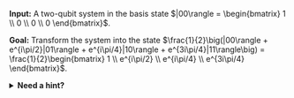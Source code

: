 
**Input:** A two-qubit system in the basis state $|00\rangle = \begin{bmatrix} 1 \\ 0 \\ 0 \\ 0 \end{bmatrix}$.

**Goal:** Transform the system into the state $\frac{1}{2}\big(|00\rangle + e^{i\pi/2}|01\rangle + e^{i\pi/4}|10\rangle + e^{3i\pi/4}|11\rangle\big) = \frac{1}{2}\begin{bmatrix} 1 \\ e^{i\pi/2} \\ e^{i\pi/4} \\ e^{3i\pi/4} \end{bmatrix}$.

<details>
    <summary><b>Need a hint?</b></summary>
    Represent the target state as a tensor product $\frac{1}{\sqrt2}\big(|0\rangle + e^{i\pi/4}|1\rangle\big) \otimes \frac{1}{\sqrt2}\big(|0\rangle + e^{i\pi/2}|1\rangle\big) = \frac{1}{\sqrt2}\begin{bmatrix} 1 \\\ e^{i\pi/4} \end{bmatrix} \otimes \frac{1}{\sqrt2} \begin{bmatrix} 1 \\\ e^{i\pi/2} \end{bmatrix}$.
</details>
